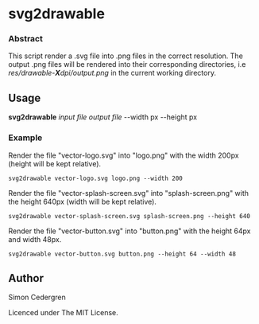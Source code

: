 # svg2drawable
### Abstract
This script render a .svg file into .png files in the correct resolution.
The output .png files will be rendered into their corresponding directories, i.e
*res/drawable-**X**dpi/output.png* in the current working directory.

## Usage
**svg2drawable** *input file* *output file* --width px --height px

### Example
Render the file "vector-logo.svg" into "logo.png" with the width 200px (height will be kept relative).
```
svg2drawable vector-logo.svg logo.png --width 200 
```
Render the file "vector-splash-screen.svg" into "splash-screen.png" with the height 640px (width will be kept relative).
```
svg2drawable vector-splash-screen.svg splash-screen.png --height 640 
```
Render the file "vector-button.svg" into "button.png" with the height 64px and width 48px.
```
svg2drawable vector-button.svg button.png --height 64 --width 48
```
## Author
Simon Cedergren <dev at onyktert.nu>

Licenced under The MIT License.
